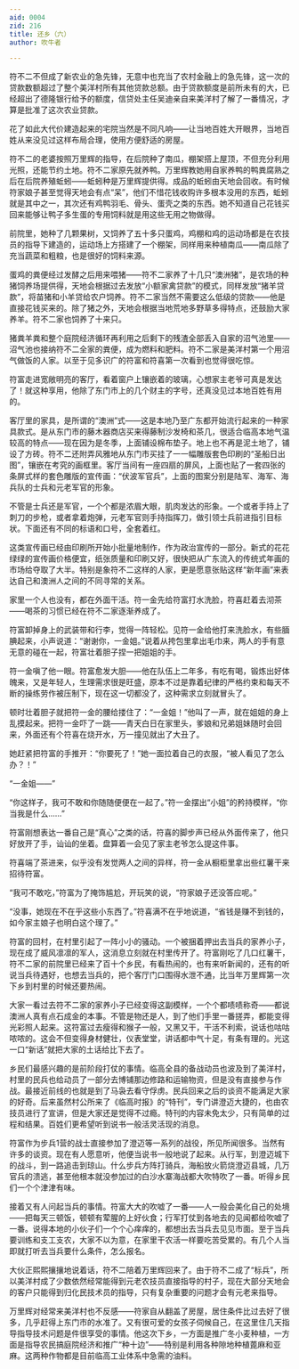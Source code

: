 ```yaml
---
aid: 0004
zid: 216
title: 还乡（六）
author: 吹牛者

---
```




  符不二不但成了新农业的急先锋，无意中也充当了农村金融上的急先锋，这一次的贷款数额超过了整个美洋村所有其他贷款总额。由于贷款额度是前所未有的大，已经超出了德隆银行给予的额度，信贷处主任吴迪亲自来美洋村了解了一番情况，才算是批准了这次农业贷款。

  花了如此大代价建造起来的宅院当然是不同凡响——让当地百姓大开眼界，当地百姓从来没见过这样布局合理，使用方便舒适的房屋。

  符不二的老婆按照万里辉的指导，在后院种了南瓜，棚架搭上屋顶，不但充分利用光照，还能节约土地。符不二家原先就养鸭。万里辉教她用自家养鸭的鸭粪腐熟之后在后院养殖蚯蚓——蚯蚓种是万里辉提供得。成品的蚯蚓由天地会回收。有时候符家娘子甚至觉得天地会有点“呆”，他们不惜花钱收购许多根本没用的东西，蚯蚓就是其中之一，其次还有鸡鸭羽毛、骨头、蛋壳之类的东西。她不知道自己花钱买回来能够让鸭子多生蛋的专用饲料就是用这些无用之物做得。

  前院里，她种了几颗果树，又饲养了五十多只蛋鸡，鸡棚和鸡的运动场都是在农技员的指导下建造的，运动场上方搭建了一个棚架，同样用来种植南瓜——南瓜除了充当蔬菜和粗粮，也是很好的饲料来源。

  蛋鸡的粪便经过发酵之后用来喂猪——符不二家养了十几只“澳洲猪”，是农场的种猪饲养场提供得，天地会根据过去发放“小额家禽贷款”的模式，同样发放“猪羊贷款”，将苗猪和小羊贷给农户饲养。符不二家当然不需要这么低级的贷款——他是直接花钱买来的。除了猪之外，天地会根据当地荒地多野草多得特点，还鼓励大家养羊。符不二家也饲养了十来只。

  猪粪羊粪和整个庭院经济循环再利用之后剩下的残渣全部丢入自家的沼气池里——沼气池也接纳符不二全家的粪便，成为燃料和肥料。符不二家是美洋村第一个用沼气做饭的人家。以至于见多识广的符富和符喜第一次看到也觉得很吃惊。

  符富走进宽敞明亮的客厅，看着窗户上镶嵌着的玻璃，心想家主老爷可真是发达了！就这种享用，他除了东门市上的几个财主的字号，还真没见过本地百姓有用的。

  客厅里的家具，是所谓的“澳洲”式——这是本地乃至广东都开始流行起来的一种家具款式。是从东门市的藤木器商店买来得藤制沙发椅和茶几，很适合临高本地气温较高的特点——现在因为是冬季，上面铺设棉布垫子。地上也不再是泥土地了，铺设了方砖。符不二还附弄风雅地从东门市买挂了一一幅雕版套色印刷的“圣船日出图”，镶嵌在考究的画框里。客厅当间有一座四扇的屏风，上面也贴了一套四张的条屏式样的套色雕版的宣传画：“伏波军官兵”，上面的图案分别是陆军、海军、海兵队的士兵和元老军官的形象。

  不管是士兵还是军官，一个个都是浓眉大眼，肌肉发达的形象。一个或者手持上了刺刀的步枪，或者拿着炮弹，元老军官则手持指挥刀，做引领士兵前进指引目标状。下面还有不同的标语和口号，全套着红。

  这类宣传画已经由印刷所开始小批量地制作，作为政治宣传的一部分。新式的花花绿绿的宣传画价格便宜，纸张质量和印刷又好，很快把从广东流入的传统式年画的市场给夺取了大半。特别是象符不二这样的人家，更是愿意张贴这样“新年画”来表达自己和澳洲人之间的不同寻常的关系。

  家里一个人也没有，都在外面干活。符一金先给符富打水洗脸，符喜赶着去沏茶——喝茶的习惯已经在符不二家逐渐养成了。

  符富卸掉身上的武装带和行李，觉得一阵轻松。见符一金给他打来洗脸水，有些腼腆起来，小声说道：“谢谢你，一金姐。”说着从挎包里拿出毛巾来，两人的手有意无意的碰在一起，符富壮着胆子捏一把姐姐的手。

  符一金嗔了他一眼。符富愈发大胆——他在队伍上二年多，有吃有喝，锻炼出好体魄来，又是年轻人，生理需求很是旺盛，原本不过是靠着纪律的严格约束和每天不断的操练劳作被压制下，现在这一切都没了，这种需求立刻就冒头了。

  顿时壮着胆子就把符一金的腰给搂住了：“一金姐！”他叫了一声，就在姐姐的身上乱摸起来。把符一金吓了一跳——青天白日在家里头，爹娘和兄弟姐妹随时会回来，外面还有个符喜在烧开水，万一撞见就出了大丑了。

  她赶紧把符富的手推开：“你要死了！”她一面拉着自己的衣服，“被人看见了怎么办？！”

  “一金姐——”

  “你这样子，我可不敢和你随随便便在一起了。”符一金摆出“小姐”的矜持模样，“你当我是什么……”

  符富刚想表达一番自己是“真心”之类的话，符喜的脚步声已经从外面传来了，他只好放开了手，讪讪的坐着。盘算着一会见了家主老爷怎么提这件事。

  符喜端了茶进来，似乎没有发觉两人之间的异样，符一金从橱柜里拿出些红薯干来招待符富。

  “我可不敢吃，”符富为了掩饰尴尬，开玩笑的说，“符家娘子还没答应呢。”

  “没事，她现在不在乎这些小东西了。”符喜满不在乎地说道，“省钱是赚不到钱的，如今家主娘子也明白这个理了。”

  符富的回村，在村里引起了一阵小小的骚动。一个被捆着押出去当兵的家养小子，现在成了威风凛凛的军人，这消息立刻就在村里传开了。符富刚吃了几口红薯干，符不二家的前院里已经来了百十个乡民，有看热闹的，也有来听新闻的，还有的听说当兵待遇好，也想去当兵的，把个客厅门口围得水泄不通，比当年万里辉第一次下乡到村里的时候还要热闹。

  大家一看过去符不二家的家养小子已经变得这副模样，一个个都啧啧称奇——都说澳洲人真有点石成金的本事。不管是物还是人，到了他们手里一番搓弄，都能变得光彩照人起来。这符富过去瘦得和猴子一般，又黑又干，干活不利索，说话也咕咕哝哝的。这会不但变得身材健壮，仪表堂堂，讲话都中气十足，有条有理的。光这一口“新话”就把大家的土话给比下去了。

  乡民们最感兴趣的是前阶段打仗的事情。临高全县的备战动员也波及到了美洋村，村里的民兵也给动员了一部分去博铺那边修路和运输物资，但是没有直接参与作战。最接近前线的也就是到了马袅去看守俘虏。民兵回来之后的谈资不能满足大家的好奇。后来虽然村公所来了《临高时报》的“特刊”，专门讲澄迈大捷的，也由农技员进行了宣讲，但是大家还是觉得不过瘾。特刊的内容未免太少，只有简单的过程和结果。百姓们更希望听到说书一般活灵活现的消息。

  符富作为步兵1营的战士直接参加了澄迈等一系列的战役，所见所闻很多。当然有许多的谈资。现在有人愿意听，他便当说书一般地说了起来。从行军，到澄迈城下的战斗，到一路追击到琼山。什么步兵方阵打骑兵，海船放火箭烧澄迈县城，几万官兵的溃逃，甚至他根本就没参加过的白沙水寨海战都大吹特吹了一番。听得乡民们一个个津津有味。

  接着又有人问起当兵的事情。符富大大的吹嘘了一番——人一般会美化自己的处境——把每天三顿饭，顿顿有荤腥的上好伙食；行军打仗到各地去的见闻都给吹嘘了一番。说得本地的小伙子们一个个心痒痒的，都想出去当兵去见见市面。至于当兵要训练和支工支农，大家不以为意，在家里干农活一样要吃苦受累的。有几个人当即就打听去当兵要什么条件，怎么报名。

  大伙正熙熙攘攘地说着话，符不二陪着万里辉回来了。由于符不二成了“标兵”，所以美洋村成了少数依然经常能得到元老农技员直接指导的村子，现在大部分天地会的客户只能得到归化民技术员的指导，只有复杂重要的问题才会有元老来指导。

  万里辉对经常来美洋村也不反感——符家自从翻盖了房屋，居住条件比过去好了很多，几乎赶得上东门市的水准了。又有很可爱的女孩子伺候自己，在这里住几天指导指导技术问题是件很享受的事情。他这次下乡，一方面是推广冬小麦种植，一方面是指导农民搞庭院经济和推广“种十边”——特别是利用各种隙地种植蓖麻和亚麻。这两种作物都是目前临高工业体系中急需的油料。



